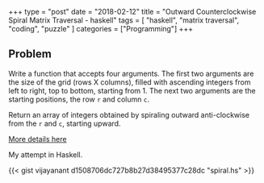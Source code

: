 +++
type = "post"
date = "2018-02-12"
title = "Outward Counterclockwise Spiral Matrix Traversal - haskell"
tags = [ 
  "haskell",
  "matrix traversal",
  "coding",
  "puzzle"
]
categories = ["Programming"]
+++

## Problem

Write a function that accepts four arguments. The first two arguments are the size of the grid (rows X columns), filled with ascending integers from left to right, top to bottom, starting from 1. The next two arguments are the starting positions, the row `r` and column `c`.

Return an array of integers obtained by spiraling outward anti-clockwise from the `r` and `c`, starting upward.

[More details here](http://us2.campaign-archive1.com/?u=cadc6c448cd083a0aeed7f864&id=a6856ac71e&e=7cfe3ee063)


My attempt in Haskell.

{{< gist vijayanant d1508706dc727b8b27d38495377c28dc "spiral.hs" >}}
